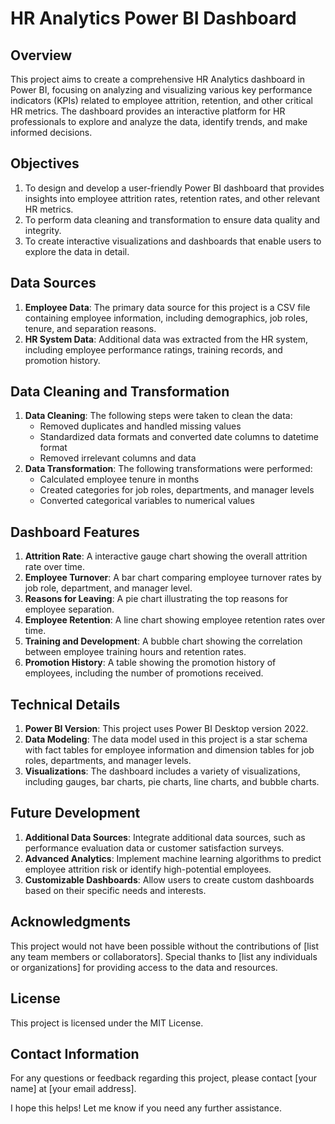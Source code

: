**HR Analytics Power BI Dashboard**
=============================

**Overview**
----------

This project aims to create a comprehensive HR Analytics dashboard in Power BI, focusing on analyzing and visualizing various key performance indicators (KPIs) related to employee attrition, retention, and other critical HR metrics. The dashboard provides an interactive platform for HR professionals to explore and analyze the data, identify trends, and make informed decisions.

**Objectives**
------------

1. To design and develop a user-friendly Power BI dashboard that provides insights into employee attrition rates, retention rates, and other relevant HR metrics.
2. To perform data cleaning and transformation to ensure data quality and integrity.
3. To create interactive visualizations and dashboards that enable users to explore the data in detail.

**Data Sources**
--------------

1. **Employee Data**: The primary data source for this project is a CSV file containing employee information, including demographics, job roles, tenure, and separation reasons.
2. **HR System Data**: Additional data was extracted from the HR system, including employee performance ratings, training records, and promotion history.

**Data Cleaning and Transformation**
--------------------------------

1. **Data Cleaning**: The following steps were taken to clean the data:
	* Removed duplicates and handled missing values
	* Standardized data formats and converted date columns to datetime format
	* Removed irrelevant columns and data
2. **Data Transformation**: The following transformations were performed:
	* Calculated employee tenure in months
	* Created categories for job roles, departments, and manager levels
	* Converted categorical variables to numerical values

**Dashboard Features**
-------------------

1. **Attrition Rate**: A interactive gauge chart showing the overall attrition rate over time.
2. **Employee Turnover**: A bar chart comparing employee turnover rates by job role, department, and manager level.
3. **Reasons for Leaving**: A pie chart illustrating the top reasons for employee separation.
4. **Employee Retention**: A line chart showing employee retention rates over time.
5. **Training and Development**: A bubble chart showing the correlation between employee training hours and retention rates.
6. **Promotion History**: A table showing the promotion history of employees, including the number of promotions received.

**Technical Details**
-------------------

1. **Power BI Version**: This project uses Power BI Desktop version 2022.
2. **Data Modeling**: The data model used in this project is a star schema with fact tables for employee information and dimension tables for job roles, departments, and manager levels.
3. **Visualizations**: The dashboard includes a variety of visualizations, including gauges, bar charts, pie charts, line charts, and bubble charts.

**Future Development**
--------------------

1. **Additional Data Sources**: Integrate additional data sources, such as performance evaluation data or customer satisfaction surveys.
2. **Advanced Analytics**: Implement machine learning algorithms to predict employee attrition risk or identify high-potential employees.
3. **Customizable Dashboards**: Allow users to create custom dashboards based on their specific needs and interests.

**Acknowledgments**
-----------------

This project would not have been possible without the contributions of [list any team members or collaborators]. Special thanks to [list any individuals or organizations] for providing access to the data and resources.

**License**
---------

This project is licensed under the MIT License.

**Contact Information**
--------------------

For any questions or feedback regarding this project, please contact [your name] at [your email address].

I hope this helps! Let me know if you need any further assistance.
